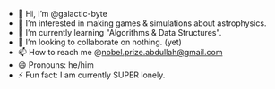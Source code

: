 - 👋 Hi, I’m @galactic-byte
- 👀 I’m interested in making games & simulations about astrophysics.
- 🌱 I’m currently learning "Algorithms & Data Structures". 
- 💞️ I’m looking to collaborate on nothing. (yet)
- 📫 How to reach me @nobel.prize.abdullah@gmail.com
- 😄 Pronouns: he/him
- ⚡ Fun fact: I am currently SUPER lonely.

<!---
galactic-byte/galactic-byte is a ✨ special ✨ repository because its `README.md` (this file) appears on your GitHub profile.
You can click the Preview link to take a look at your changes.
--->
